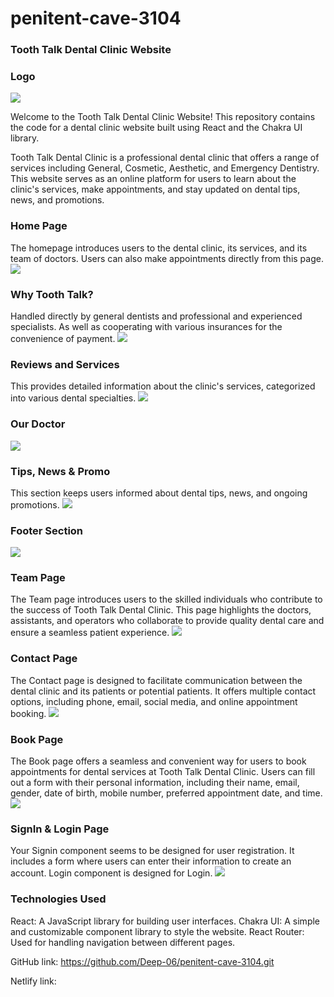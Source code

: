 # penitent-cave-3104

### Tooth Talk Dental Clinic Website

### Logo
<img src="./my-app/public/Image/Tooth Talk.png"/>
 
Welcome to the Tooth Talk Dental Clinic Website! This repository contains the code for a dental clinic website built using React and the Chakra UI library.

Tooth Talk Dental Clinic is a professional dental clinic that offers a range of services including General, Cosmetic, Aesthetic, and Emergency Dentistry. This website serves as an online platform for users to learn about the clinic's services, make appointments, and stay updated on dental tips, news, and promotions.


### Home Page
The homepage introduces users to the dental clinic, its services, and its team of doctors. Users can also make appointments directly from this page.
<img src="./my-app/public/Image/Home.png"/>

### Why Tooth Talk?
Handled directly by general dentists and professional and experienced specialists.
As well as cooperating with various insurances for the convenience of payment.
<img src="./my-app/public/Image/why.png"/>

### Reviews and Services
This provides detailed information about the clinic's services, categorized into various dental specialties.
<img src="./my-app/public/Image/Service.png"/>

### Our Doctor
<img src="./my-app/public/Image/doctor.png"/>

### Tips, News & Promo
This section keeps users informed about dental tips, news, and ongoing promotions.
<img src="./my-app/public/Image/promo.png"/>

### Footer Section
<img src="./my-app/public/Image/Footer.png"/>

### Team Page
The Team page introduces users to the skilled individuals who contribute to the success of Tooth Talk Dental Clinic. This page highlights the doctors, assistants, and operators who collaborate to provide quality dental care and ensure a seamless patient experience.
<img src="./my-app/public/Image/team.png"/>

### Contact Page
The Contact page is designed to facilitate communication between the dental clinic and its patients or potential patients. It offers multiple contact options, including phone, email, social media, and online appointment booking.
<img src="./my-app/public/Image/contact.png"/>

### Book Page
The Book page offers a seamless and convenient way for users to book appointments for dental services at Tooth Talk Dental Clinic. Users can fill out a form with their personal information, including their name, email, gender, date of birth, mobile number, preferred appointment date, and time.
<img src="./my-app/public/Image/book.png"/>

### SignIn & Login Page
Your Signin component seems to be designed for user registration. It includes a form where users can enter their information to create an account. 
Login component is designed for Login.
<img src="./my-app/public/Image/login.png"/>

### Technologies Used
React: A JavaScript library for building user interfaces.
Chakra UI: A simple and customizable component library to style the website.
React Router: Used for handling navigation between different pages.


GitHub link: https://github.com/Deep-06/penitent-cave-3104.git

Netlify link:
